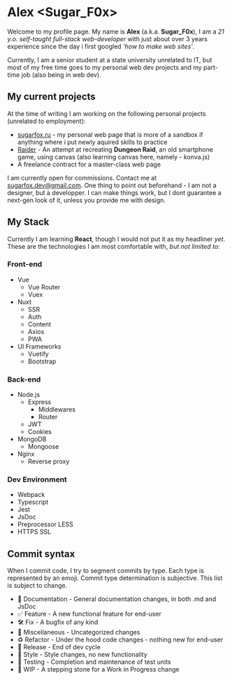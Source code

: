# Alex <Sugar_F0x>

Welcome to my profile page. My name is **Alex** (a.k.a. **Sugar_F0x**),
I am a _21 y.o. self-taught full-stack web-developer_ with just about
over 3 years experience since the day i first googled
_'how to make web sites'_.

Currently, I am a senior student at a state university
unrelated to IT, but most of my free time goes to my personal
web dev projects and my part-time job (also being in web dev).

## My current projects

At the time of writing I am working on the following personal projects
(unrelated to employment):

* [sugarfox.ru](https://github.com/SugarF0x/sugarfox)
        - my personal web page that is more of a sandbox if anything
        where i put newly aquired skills to practice
* [Raider](https://github.com/SugarF0x/raider)
        - An attempt at recreating **Dungeon Raid**, an old smartphone game,
        using canvas (also learning canvas here, namely - konva.js)
* A freelance contract for a master-class web page

I am currently open for commissions.
Contact me at [sugarfox.dev@gmail.com](mailto:sugarfox.dev@gmail.com).
One thing to point out beforehand - I am not a designer, but a developper.
I can make things work, but I dont guarantee a next-gen look of it,
unless you provide me with design.

## My Stack

Currently I am learning **React**, though I would not put it as my headliner _yet_.
These are the technologies I am most comfortable with, _but not limited to_:

### Front-end

* Vue
    * Vue Router
    * Vuex
* Nuxt
    * SSR
    * Auth
    * Content
    * Axios
    * PWA
* UI Frameworks
    * Vuetify
    * Bootstrap
    
### Back-end

* Node.js
    * Express
        * Middlewares
        * Router
    * JWT
    * Cookies
* MongoDB
    * Mongoose
* Nginx
    * Reverse proxy

### Dev Environment

* Webpack
* Typescript
* Jest
* JsDoc
* Preprocessor LESS
* HTTPS SSL

## Commit syntax 

When I commit code, I try to segment commits by type.
Each type is represented by an emoji.
Commit type determination is subjective.
This list is subject to change.

* :blue_book:         Documentation - General documentation changes, in both .md and JsDoc
* :white_check_mark:  Feature       - A new functional feature for end-user
* :hammer_and_wrench: Fix           - A bugfix of any kind
* :corn:              Miscellaneous - Uncategorized changes
* :recycle:           Refactor      - Under the hood code changes - nothing new for end-user
* :milky_way:         Release       - End of dev cycle
* :art:               Style         - Style changes, no new functionality
* :pill:              Testing       - Completion and maintenance of test units
* :construction:      WIP           - A stepping stone for a Work in Progress change

